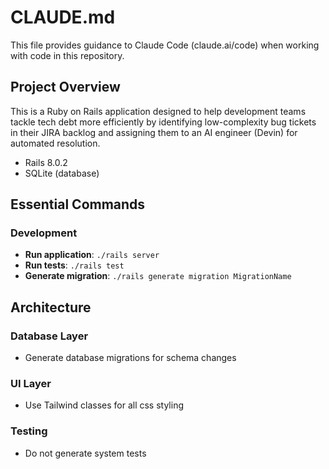 # CLAUDE.md

This file provides guidance to Claude Code (claude.ai/code) when working with code in this repository.

## Project Overview

This is a Ruby on Rails application designed to help development teams tackle tech debt more efficiently by identifying low-complexity bug tickets in their JIRA backlog and assigning them to an AI engineer (Devin) for automated resolution.
- Rails 8.0.2 
- SQLite (database)

## Essential Commands

### Development
- **Run application**: `./rails server`
- **Run tests**: `./rails test`
- **Generate migration**: `./rails generate migration MigrationName`

## Architecture

### Database Layer
- Generate database migrations for schema changes

### UI Layer
- Use Tailwind classes for all css styling

### Testing
- Do not generate system tests
